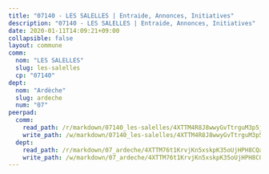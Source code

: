 ```yaml
---
title: "07140 - LES SALELLES | Entraide, Annonces, Initiatives"
description: "07140 - LES SALELLES | Entraide, Annonces, Initiatives"
date: 2020-01-11T14:09:21+09:00
collapsible: false
layout: commune
comm:
  nom: "LES SALELLES"
  slug: les-salelles
  cp: "07140"
dept:
  nom: "Ardèche"
  slug: ardeche
  num: "07"
peerpad:
  comm:
    read_path: /r/markdown/07140_les-salelles/4XTTM4R8J8wwyGvTtrguM3p5jgPhW29iJLQEk6H7PTuRkYc5o
    write_path: /w/markdown/07140_les-salelles/4XTTM4R8J8wwyGvTtrguM3p5jgPhW29iJLQEk6H7PTuRkYc5o-K3TgTkiKMqndWDh5kP3txBkwyxh8ryoGm5u1HpPgYURGNPtH5NHRFGvSfagd57zrADviaGswyNMMsX3evJzi5WYEwz8KVXRuvtHyfPwuFzUzfis7MS6GmnwgA6GrcQuZrLG9mvYH
  dept:
    read_path: /r/markdown/07_ardeche/4XTTM76t1KrvjKn5xskpK35oUjHPH8CQaLdMsC4TVbgaVPp9H
    write_path: /w/markdown/07_ardeche/4XTTM76t1KrvjKn5xskpK35oUjHPH8CQaLdMsC4TVbgaVPp9H-K3TgTz6XqMtb1TG26LozWQGWzYCmeEroVRKKCBntm7SADEzfC88gC5qx4GzHEVb3Y3CHH1FRtgCq45v9wokwFBFS6YysdmDNnD29f5C4C6FuF2ZpCUFJZY3XzmFx1kWscUwpw6qR
---
```


